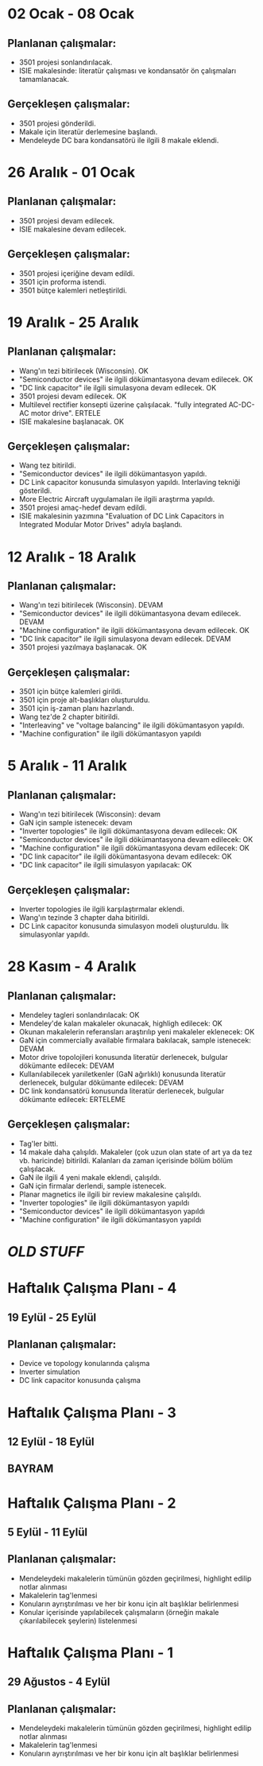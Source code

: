 # 02 Ocak - 08 Ocak
## Planlanan çalışmalar:
* 3501 projesi sonlandırılacak.
* ISIE makalesinde: literatür çalışması ve kondansatör ön çalışmaları tamamlanacak.

## Gerçekleşen çalışmalar:
* 3501 projesi gönderildi.
* Makale için literatür derlemesine başlandı.
* Mendeleyde DC bara kondansatörü ile ilgili 8 makale eklendi.

# 26 Aralık - 01 Ocak
## Planlanan çalışmalar:
* 3501 projesi devam edilecek.
* ISIE makalesine devam edilecek.

## Gerçekleşen çalışmalar:
* 3501 projesi içeriğine devam edildi.
* 3501 için proforma istendi.
* 3501 bütçe kalemleri netleştirildi.

# 19 Aralık - 25 Aralık
## Planlanan çalışmalar:
* Wang'ın tezi bitirilecek (Wisconsin). OK
* "Semiconductor devices" ile ilgili dökümantasyona devam edilecek. OK
* "DC link capacitor"  ile ilgili simulasyona devam edilecek. OK
* 3501 projesi devam edilecek. OK
* Multilevel rectifier konsepti üzerine çalışılacak. "fully integrated AC-DC-AC motor drive". ERTELE
* ISIE makalesine başlanacak. OK

## Gerçekleşen çalışmalar:
* Wang tez bitirildi.
* "Semiconductor devices" ile ilgili dökümantasyon yapıldı.
* DC Link capacitor konusunda simulasyon yapıldı. Interlaving tekniği gösterildi.
* More Electric Aircraft uygulamaları ile ilgili araştırma yapıldı.
* 3501 projesi amaç-hedef devam edildi.
* ISIE makalesinin yazımına "Evaluation of DC Link Capacitors in Integrated Modular Motor Drives" adıyla başlandı.


# 12 Aralık - 18 Aralık
## Planlanan çalışmalar:
* Wang'ın tezi bitirilecek (Wisconsin). DEVAM
* "Semiconductor devices" ile ilgili dökümantasyona devam edilecek. DEVAM
* "Machine configuration" ile ilgili dökümantasyona devam edilecek. OK
* "DC link capacitor"  ile ilgili simulasyona devam edilecek. DEVAM
* 3501 projesi yazılmaya başlanacak. OK

## Gerçekleşen çalışmalar:
* 3501 için bütçe kalemleri girildi.
* 3501 için proje alt-başlıkları oluşturuldu.
* 3501 için iş-zaman planı hazırlandı.
* Wang tez'de 2 chapter bitirildi.
* "Interleaving" ve "voltage balancing" ile ilgili dökümantasyon yapıldı.
* "Machine configuration" ile ilgili dökümantasyon yapıldı


# 5 Aralık - 11 Aralık
## Planlanan çalışmalar:
* Wang'ın tezi bitirilecek (Wisconsin): devam
* GaN için sample istenecek: devam
* "Inverter topologies" ile ilgili dökümantasyona devam edilecek: OK
* "Semiconductor devices" ile ilgili dökümantasyona devam edilecek: OK
* "Machine configuration" ile ilgili dökümantasyona devam edilecek: OK
* "DC link capacitor"  ile ilgili dökümantasyona devam edilecek: OK
* "DC link capacitor"  ile ilgili simulasyon yapılacak: OK

## Gerçekleşen çalışmalar:
* Inverter topologies ile ilgili karşılaştırmalar eklendi.
* Wang'ın tezinde 3 chapter daha bitirildi.
* DC Link capacitor konusunda simulasyon modeli oluşturuldu. İlk simulasyonlar yapıldı.

# 28 Kasım - 4 Aralık
## Planlanan çalışmalar:
* Mendeley tagleri sonlandırılacak: OK
* Mendeley'de kalan makaleler okunacak, highligh edilecek: OK
* Okunan makalelerin referansları araştırılıp yeni makaleler eklenecek: OK
* GaN için commercially available firmalara bakılacak, sample istenecek: DEVAM
* Motor drive topolojileri konusunda literatür derlenecek, bulgular dökümante edilecek: DEVAM
* Kullanılabilecek yarıiletkenler (GaN ağırlıklı) konusunda literatür derlenecek, bulgular dökümante edilecek: DEVAM
* DC link kondansatörü konusunda literatür derlenecek, bulgular dökümante edilecek: ERTELEME

## Gerçekleşen çalışmalar:
* Tag'ler bitti.
* 14 makale daha çalışıldı. Makaleler (çok uzun olan state of art ya da tez vb. haricinde) bitirildi. Kalanları da zaman içerisinde bölüm bölüm çalışılacak.
* GaN ile ilgili 4 yeni makale eklendi, çalışıldı.
* GaN için firmalar derlendi, sample istenecek.
* Planar magnetics ile ilgili bir review makalesine çalışıldı.
* "Inverter topologies" ile ilgili dökümantasyon yapıldı
* "Semiconductor devices" ile ilgili dökümantasyon yapıldı
* "Machine configuration" ile ilgili dökümantasyon yapıldı



# *OLD STUFF*

# Haftalık Çalışma Planı - 4
## 19 Eylül - 25 Eylül
## Planlanan çalışmalar:
* Device ve topology konularında çalışma
* Inverter simulation
* DC link capacitor konusunda çalışma

# Haftalık Çalışma Planı - 3
## 12 Eylül - 18 Eylül
## BAYRAM

# Haftalık Çalışma Planı - 2
## 5 Eylül - 11 Eylül
## Planlanan çalışmalar:
* Mendeleydeki makalelerin tümünün gözden geçirilmesi, highlight edilip notlar alınması
* Makalelerin tag'lenmesi
* Konuların ayrıştırılması ve her bir konu için alt başlıklar belirlenmesi
* Konular içerisinde yapılabilecek çalışmaların (örneğin makale çıkarılabilecek şeylerin) listelenmesi

# Haftalık Çalışma Planı - 1
## 29 Ağustos - 4 Eylül
## Planlanan çalışmalar:
* Mendeleydeki makalelerin tümünün gözden geçirilmesi, highlight edilip notlar alınması
* Makalelerin tag'lenmesi
* Konuların ayrıştırılması ve her bir konu için alt başlıklar belirlenmesi
